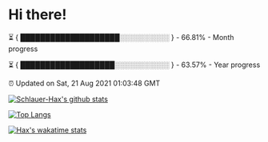 # Hi there!

⏳ { ████████████████████░░░░░░░░░░ } - 66.81% - Month progress

⏳ { ███████████████████░░░░░░░░░░░ } - 63.57% - Year progress

⏰ Updated on Sat, 21 Aug 2021 01:03:48 GMT


[![Schlauer-Hax's github stats](https://github-readme-stats.vercel.app/api?username=Schlauer-Hax&show_icons=true&theme=dark&count_private=true)](https://github.com/Schlauer-Hax)


[![Top Langs](https://github-readme-stats.vercel.app/api/top-langs/?username=Schlauer-Hax&layout=compact&theme=dark)](https://github.com/Schlauer-Hax?tab=repositories)


[![Hax's wakatime stats](https://github-readme-stats.vercel.app/api/wakatime?username=Hax&theme=dark)](https://wakatime.com/@Hax)

